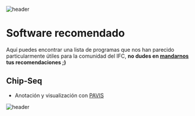 
![header](/Tutoriales-IFC/assets/header.png)





































# Software recomendado

Aquí puedes encontrar una lista de programas que nos han parecido particularmente útiles para la comunidad del IFC, __no dudes en [mandarnos](mailto:ubmi@ifc.unam.mx) tus recomendaciones ;)__

## Chip-Seq

- Anotación y visualización con [PAVIS](https://manticore.niehs.nih.gov/pavis2/annotate)























![header](/Tutoriales-IFC/assets/header.png)

